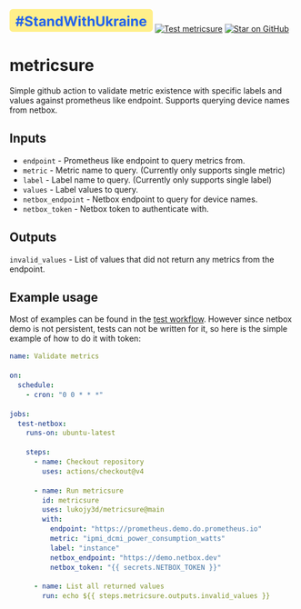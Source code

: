 [![Stand With Ukraine](https://raw.githubusercontent.com/vshymanskyy/StandWithUkraine/main/badges/StandWithUkraine.svg)](https://stand-with-ukraine.pp.ua)
[![Test metricsure](https://github.com/LukoJy3D/metricsure/actions/workflows/ci.yml/badge.svg)](https://github.com/LukoJy3D/metricsure/actions/workflows/ci.yml)
[![Star on GitHub](https://img.shields.io/github/stars/LukoJy3D/metricsure.svg?style=social)](https://github.com/LukoJy3D/metricsure/stargazers)

# metricsure

Simple github action to validate metric existence with specific labels and values against prometheus like endpoint. Supports querying device names from netbox.

## Inputs

- `endpoint` - Prometheus like endpoint to query metrics from.
- `metric` - Metric name to query. (Currently only supports single metric)
- `label` - Label name to query. (Currently only supports single label)
- `values` - Label values to query.
- `netbox_endpoint` - Netbox endpoint to query for device names.
- `netbox_token` - Netbox token to authenticate with.

## Outputs

`invalid_values` - List of values that did not return any metrics from the endpoint.

## Example usage

Most of examples can be found in the [test workflow](.github/workflows/test.yml). However since netbox demo is not persistent, tests can not be written for it, so here is the simple example of how to do it with token:

```yaml
name: Validate metrics

on:
  schedule:
    - cron: "0 0 * * *"

jobs:
  test-netbox:
    runs-on: ubuntu-latest

    steps:
      - name: Checkout repository
        uses: actions/checkout@v4

      - name: Run metricsure
        id: metricsure
        uses: lukojy3d/metricsure@main
        with:
          endpoint: "https://prometheus.demo.do.prometheus.io"
          metric: "ipmi_dcmi_power_consumption_watts"
          label: "instance"
          netbox_endpoint: "https://demo.netbox.dev"
          netbox_token: "{{ secrets.NETBOX_TOKEN }}"

      - name: List all returned values
        run: echo ${{ steps.metricsure.outputs.invalid_values }}
```
